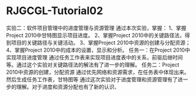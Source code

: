 # RJGCGL-Tutorial02
实验二：软件项目管理中的进度管理与资源管理
通过本次实验，掌握： 
1、掌握Project 2010中甘特图显示项目进度。
2、掌握Project 2010中的关键路径法，得到项目的关键路径与关键活动。
3、掌握Project 2010中资源的创建与分配资源；
4、掌握Project 2010中的成本的设置，显示和分析。
任务一：在Project 2010中实现项目进度管理
通过任务工作表来实现项目进度表中的关系，前驱后继时间等。通过这个实验对关键路径法的解法有了进一步的理解。
任务二：Project 2010中资源的创建，分配资源
通过优先网络和资源需求，在任务表中体现出来。然后生成任务工作表，甘特图等
通过这次实验对于进度管理和资源管理有了进一步的理解。对于进度和资源分配也有了新的认识、
